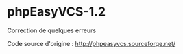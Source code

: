 phpEasyVCS-1.2
==============

Correction de quelques erreurs


Code source d'origine : http://phpeasyvcs.sourceforge.net/ 
